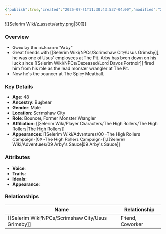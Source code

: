```yaml
---
{"publish":true,"created":"2025-07-21T11:30:43.537-04:00","modified":"2025-07-27T18:11:48.286-04:00","published":"2025-07-27T18:11:48.286-04:00","cssclasses":"","Age":"48","Ancestry":"Bugbear","Gender":"Male","Location":["Scrimshaw City"],"Role":["Bouncer, Former Monster Wrangler"],"Affiliation":["[[The High Rollers]]"],"Appearances":["[[00 -The High Rollers Campaign-]]","[[09 Arby's Sauce|09 Arby's Sauce]]"]}
---
```



![[Selerim Wiki/z_assets/arby.png|300]]

### Overview
- Goes by the nickname "Arby"
- Great friends with [[Selerim Wiki/NPCs/Scrimshaw City/Usus Grimsby]], he was one of Usus' employees at The Pit. Arby has been down on his luck since [[Selerim Wiki/NPCs/Deceased/Lord Davos Portnoir]] fired him from his role as the lead monster wrangler at The Pit. 
- Now he's the bouncer at The Spicy Meatball.

### Key Details
- **Age**: 48
- **Ancestry**: Bugbear
- **Gender**: Male
- **Location**: Scrimshaw City
- **Role**: Bouncer, Former Monster Wrangler
- **Affiliation:** [[Selerim Wiki/Player Characters/The High Rollers/The High Rollers\|The High Rollers]]
- **Appearances:** [[Selerim Wiki/Adventures/00 -The High Rollers Campaign-\|00 -The High Rollers Campaign-]],[[Selerim Wiki/Adventures/09 Arby's Sauce\|09 Arby's Sauce]]

### Attributes
- **Voice**: 
- **Traits**: 
- **Ideals:** 
- **Appearance**:

### Relationships

| Name             | Relationship     |
| ---------------- | ---------------- |
| [[Selerim Wiki/NPCs/Scrimshaw City/Usus Grimsby]] | Friend, Coworker |
